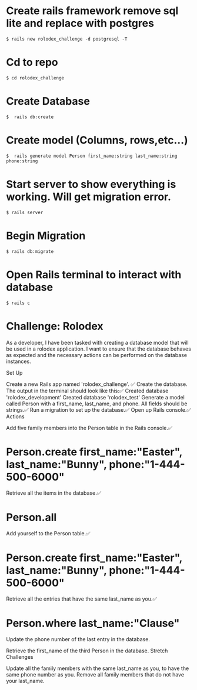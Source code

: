 # Create rails framework remove sql lite and replace with postgres
    $ rails new rolodex_challenge -d postgresql -T

# Cd to repo
    $ cd rolodex_challenge

# Create Database
    $  rails db:create

# Create model (Columns, rows,etc...)
    $  rails generate model Person first_name:string last_name:string phone:string

# Start server to show everything is working. Will get migration error.
    $ rails server

# Begin Migration
    $ rails db:migrate

# Open Rails terminal to interact with database
    $ rails c

# Challenge: Rolodex
As a developer, I have been tasked with creating a database model that will be used in a rolodex application. I want to ensure that the database behaves as expected and the necessary actions can be performed on the database instances.

Set Up

Create a new Rails app named 'rolodex_challenge'. ✅
Create the database. The output in the terminal should look like this:✅
Created database 'rolodex_development'
Created database 'rolodex_test'
Generate a model called Person with a first_name, last_name, and phone. All fields should be strings.✅
Run a migration to set up the database.✅
Open up Rails console.✅
Actions

Add five family members into the Person table in the Rails console.✅
# Person.create first_name:"Easter", last_name:"Bunny", phone:"1-444-500-6000"
Retrieve all the items in the database.✅
# Person.all
Add yourself to the Person table.✅
# Person.create first_name:"Easter", last_name:"Bunny", phone:"1-444-500-6000"
Retrieve all the entries that have the same last_name as you.✅
# Person.where last_name:"Clause"
Update the phone number of the last entry in the database.

Retrieve the first_name of the third Person in the database.
Stretch Challenges

Update all the family members with the same last_name as you, to have the same phone number as you.
Remove all family members that do not have your last_name.